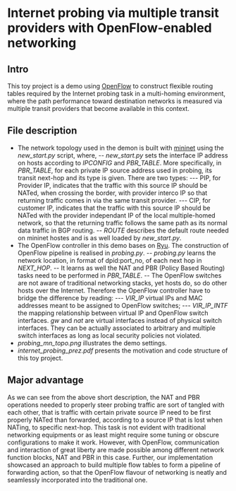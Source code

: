 # Internet probing via multiple transit providers with OpenFlow-enabled networking
## Intro
This toy project is a demo using [OpenFlow](https://www.opennetworking.org/sdn-resources/openflow) to construct flexible routing tables required by the Internet probing task in a multi-homing environment,
where the path performance toward destination networks is measured via multiple transit providers that become available in this context.

## File description
- The network topology used in the demon is built with [mininet](http://mininet.org) using the *new_start.py* script, where,
-- *new_start.py* sets the interface IP address on hosts according to *IPCONFIG* and *PBR_TABLE*. 
More specifically, in *PBR_TABLE*, for each private IP source address used in probing, its transit next-hop and its type is given.
There are two types:
--- PIP, for Provider IP, indicates that the traffic with this source IP should be NATed, when crossing the border, with provider interco IP so that returning traffic comes in via the same transit provider.
--- CIP, for customer IP, indicates that the traffic with this source IP should be NATed with the provider independant IP of the local multiple-homed network, so that the returning traffic follows the same path as its normal data traffic in BGP routing.
-- *ROUTE* describes the default route needed on mininet hostes and is as well loaded by *new_start.py*.
- The OpenFlow controller in this demo bases on [Ryu](https://osrg.github.io/ryu/). 
The construction of OpenFlow pipeline is realised in *probing.py*. 
-- *probing.py* learns the network location, in format of dpid:port\_no, of each next hop in *NEXT_HOP*.
-- It learns as well the NAT and PBR (Policy Based Routing) tasks need to be performed in *PBR_TABLE*.
-- The OpenFlow switches are not aware of traditional networking stacks, yet hosts do, so do other hosts over the Internet. 
Therefore the OpenFlow controller have to bridge the difference by reading:
--- *VIR_IP* virtual IPs and MAC addresses meant to be assigned to OpenFlow switches;
--- *VIR_IP_INTF* the mapping relationship between virtual IP and OpenFlow switch interfaces. 
*gw* and *nat* are virtual interfaces instead of physical switch interfaces. 
They can be actually associated to arbitrary and multiple switch interfaces as long as local security policies not violated.
- *probing_mn_topo.png* illustrates the demo settings.
- *internet_probing_prez.pdf* presents the motivation and code structure of this toy project.

## Major advantage
As we can see from the above short description, the NAT and PBR operations needed to properly steer probing traffic are sort of tangled with each other,
that is traffic with certain private source IP need to be first properly NATed than forwarded, according to a source IP that is lost when NATing, to specific next-hop.
This task is not evident with traditional networking equipments or as least might require some tuning or obscure configurations to make it work.
However, with OpenFlow, communication and interaction of great liberty are made possible among different network function blocks, NAT and PBR in this case.
Further, our implementation showcased an approach to build multiple flow tables to form a pipeline of forwarding action, so that the OpenFlow flavour of networking is neatly and seamlessly incorporated into the traditional one.

